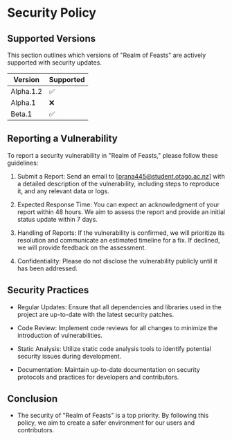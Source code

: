 # Security Policy

## Supported Versions

This section outlines which versions of "Realm of Feasts" are actively supported with security updates.

| Version | Supported          |
| ------- | ------------------ |
| Alpha.1.2   | :white_check_mark: |
| Alpha.1  | :x:                |
| Beta.1  | :white_check_mark: |

## Reporting a Vulnerability

To report a security vulnerability in "Realm of Feasts," please follow these guidelines:

1. Submit a Report: Send an email to [prana445@student.otago.ac.nz] with a detailed description of the vulnerability, including steps to reproduce it, and any relevant data or logs.

2. Expected Response Time: You can expect an acknowledgment of your report within 48 hours. We aim to assess the report and provide an initial status update within 7 days.

3. Handling of Reports: If the vulnerability is confirmed, we will prioritize its resolution and communicate an estimated timeline for a fix. If declined, we will provide feedback on the assessment.

4. Confidentiality: Please do not disclose the vulnerability publicly until it has been addressed.


## Security Practices  

- Regular Updates: Ensure that all dependencies and libraries used in the project are up-to-date with the latest security patches.

- Code Review: Implement code reviews for all changes to minimize the introduction of vulnerabilities.

- Static Analysis: Utilize static code analysis tools to identify potential security issues during development.

- Documentation: Maintain up-to-date documentation on security protocols and practices for developers and contributors.

## Conclusion

- The security of "Realm of Feasts" is a top priority. By following this policy, we aim to create a safer environment for our users and contributors.

